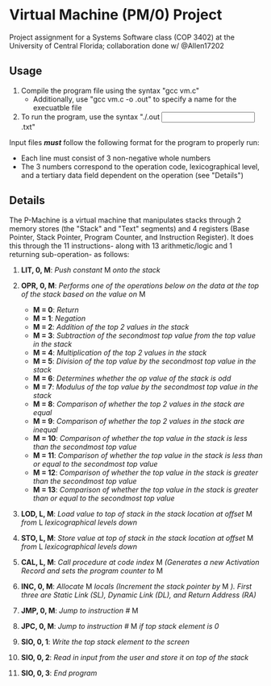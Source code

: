 # Virtual Machine (PM/0) Project
Project assignment for a Systems Software class (COP 3402) at the University of Central Florida; collaboration done w/ @Allen17202

## Usage
1. Compile the program file using the syntax "gcc vm.c"
    - Additionally, use "gcc vm.c -o <Custom Name>.out" to specify a name for the execuatble file
2. To run the program, use the syntax "./<Executable Name>.out <Input File Name>.txt"

Input files ***must*** follow the following format for the program to properly run:
  * Each line must consist of 3 non-negative whole numbers
  * The 3 numbers correspond to the operation code, lexicographical level, and a tertiary data field dependent on the operation (see "Details")

## Details
The P-Machine is a virtual machine that manipulates stacks through 2 memory stores (the "Stack" and "Text" segments) and 4 registers (Base Pointer, Stack Pointer, Program Counter, and Instruction Register). It does this through the 11 instructions- along with 13 arithmetic/logic and 1 returning sub-operation- as follows:

1. **LIT, 0, M**: *Push constant* M *onto the stack*
2. **OPR, 0, M**: *Performs one of the operations below on the data at the top of the stack based on the value on* M
    - **M = 0**: *Return*
    - **M = 1**: *Negation*
    - **M = 2**: *Addition of the top 2 values in the stack*
    - **M = 3**: *Subtraction of the secondmost top value from the top value in the stack*
    - **M = 4**: *Multiplication of the top 2 values in the stack*
    - **M = 5**: *Division of the top value by the secondmost top value in the stack*
    - **M = 6**: *Determines whether the op value of the stack is odd*
    - **M = 7**: *Modulus of the top value by the secondmost top value in the stack*
    - **M = 8**: *Comparison of whether the top 2 values in the stack are equal*
    - **M = 9**: *Comparison of whether the top 2 values in the stack are inequal*
    - **M = 10**: *Comparison of whether the top value in the stack is less than the secondmost top value*
    - **M = 11**: *Comparison of whether the top value in the stack is less than or equal to the secondmost top value*
    - **M = 12**: *Comparison of whether the top value in the stack is greater than the secondmost top value*
    - **M = 13**: *Comparison of whether the top value in the stack is greater than or equal to the secondmost top value*
    
3. **LOD, L, M**: *Load value to top of stack in the stack location at offset* M *from* L *lexicographical levels down*
4. **STO, L, M**: *Store value at top of stack in the stack location at offset* M *from* L *lexicographical levels down*
5. **CAL, L, M**: *Call procedure at code index* M *(Generates a new Activation Record and sets the program counter to* M
6. **INC, 0, M**: *Allocate* M *locals (Increment the stack pointer by* M *). First three are Static Link (SL), Dynamic Link (DL), and Return Address (RA)*
7. **JMP, 0, M**: *Jump to instruction #* M
8. **JPC, 0, M**: *Jump to instruction #* M *if top stack element is 0*
9. **SIO, 0, 1**: *Write the top stack element to the screen*
10. **SIO, 0, 2**: *Read in input from the user and store it on top of the stack*
11. **SIO, 0, 3**: *End program*
